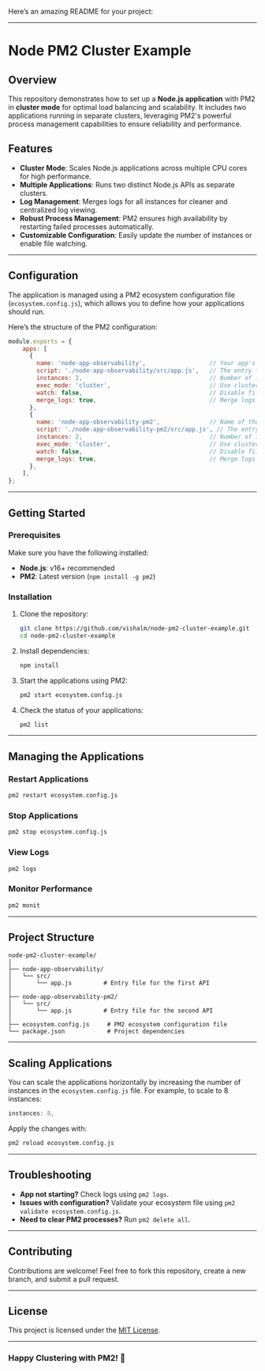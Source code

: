 Here’s an amazing README for your project:  

---

# Node PM2 Cluster Example

## Overview

This repository demonstrates how to set up a **Node.js application** with PM2 in **cluster mode** for optimal load balancing and scalability. It includes two applications running in separate clusters, leveraging PM2's powerful process management capabilities to ensure reliability and performance.

## Features

- **Cluster Mode**: Scales Node.js applications across multiple CPU cores for high performance.
- **Multiple Applications**: Runs two distinct Node.js APIs as separate clusters.
- **Log Management**: Merges logs for all instances for cleaner and centralized log viewing.
- **Robust Process Management**: PM2 ensures high availability by restarting failed processes automatically.
- **Customizable Configuration**: Easily update the number of instances or enable file watching.

---

## Configuration

The application is managed using a PM2 ecosystem configuration file (`ecosystem.config.js`), which allows you to define how your applications should run. 

Here’s the structure of the PM2 configuration:

```javascript
module.exports = {
    apps: [
      {
        name: 'node-app-observability',                  // Your app's name
        script: './node-app-observability/src/app.js',   // The entry file for your app
        instances: 2,                                    // Number of instances
        exec_mode: 'cluster',                            // Use cluster mode for load balancing
        watch: false,                                    // Disable file watching
        merge_logs: true,                                // Merge logs for all instances
      },
      {
        name: 'node-app-observability-pm2',              // Name of the second API
        script: './node-app-observability-pm2/src/app.js', // The entry file for the second app
        instances: 2,                                    // Number of instances
        exec_mode: 'cluster',                            // Use cluster mode for load balancing
        watch: false,                                    // Disable file watching
        merge_logs: true,                                // Merge logs for all instances
      },
    ],
};
```

---

## Getting Started

### Prerequisites

Make sure you have the following installed:

- **Node.js**: v16+ recommended
- **PM2**: Latest version (`npm install -g pm2`)

### Installation

1. Clone the repository:

   ```bash
   git clone https://github.com/vishalm/node-pm2-cluster-example.git
   cd node-pm2-cluster-example
   ```

2. Install dependencies:

   ```bash
   npm install
   ```

3. Start the applications using PM2:

   ```bash
   pm2 start ecosystem.config.js
   ```

4. Check the status of your applications:

   ```bash
   pm2 list
   ```

---

## Managing the Applications

### Restart Applications

```bash
pm2 restart ecosystem.config.js
```

### Stop Applications

```bash
pm2 stop ecosystem.config.js
```

### View Logs

```bash
pm2 logs
```

### Monitor Performance

```bash
pm2 monit
```

---

## Project Structure

```plaintext
node-pm2-cluster-example/
│
├── node-app-observability/
│   └── src/
│       └── app.js         # Entry file for the first API
│
├── node-app-observability-pm2/
│   └── src/
│       └── app.js         # Entry file for the second API
│
├── ecosystem.config.js     # PM2 ecosystem configuration file
└── package.json            # Project dependencies
```

---

## Scaling Applications

You can scale the applications horizontally by increasing the number of instances in the `ecosystem.config.js` file. For example, to scale to 8 instances:

```javascript
instances: 8,
```

Apply the changes with:

```bash
pm2 reload ecosystem.config.js
```

---

## Troubleshooting

- **App not starting?** Check logs using `pm2 logs`.
- **Issues with configuration?** Validate your ecosystem file using `pm2 validate ecosystem.config.js`.
- **Need to clear PM2 processes?** Run `pm2 delete all`.

---

## Contributing

Contributions are welcome! Feel free to fork this repository, create a new branch, and submit a pull request.

---

## License

This project is licensed under the [MIT License](LICENSE).

---

### Happy Clustering with PM2! 🚀

